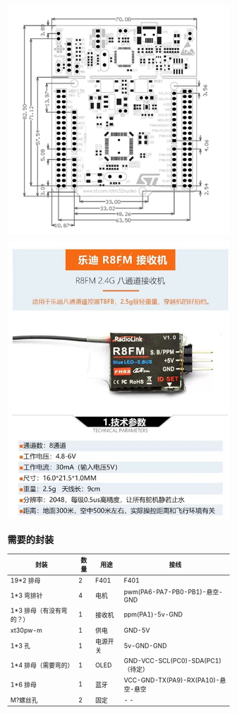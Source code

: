 <img src="./尺寸.assets/image-20231122095738285.png" alt="image-20231122095738285" style="zoom:66%;" />

![image-20231122100901626](./尺寸.assets/image-20231122100901626.png)

## 需要的封装

| 封装                     | 数量 | 用途     | 接线                               |
| ------------------------ | ---- | -------- | ---------------------------------- |
| 19*2 排母                | 2    | F401     | F401                               |
| 1*3 弯排针               | 4    | 电机     | pwm(PA6-PA7-PB0-PB1)-悬空-GND      |
| 1*3 排母（有没有弯的？） | 1    | 接收机   | ppm(PA1)-5v-GND                    |
| xt30pw-m                 | 1    | 供电     | GND-5V                             |
| 1*3 孔                   | 1    | 电源开关 | 5v-GND-GND                         |
| 1*4 排母（需要弯的）     | 1    | OLED     | GND-VCC-SCL(PC0)-SDA(PC1)（待定）  |
| 1*6 排母                 | 1    | 蓝牙     | VCC-GND-TX(PA9)-RX(PA10)-悬空-悬空 |
| M?螺丝孔                 | 2    | 固定     | - -                                |